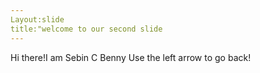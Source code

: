 ```yaml
---
Layout:slide
title:"welcome to our second slide
---
```

Hi there!I am Sebin C Benny 
Use the left arrow to go back!
